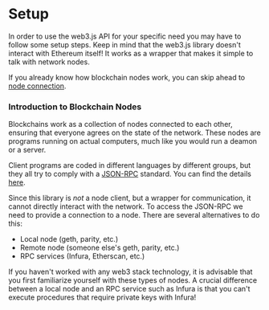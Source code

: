 # Setup

In order to use the web3.js API for your specific need you may have to follow some setup steps. Keep in mind that the web3.js library doesn't interact with Ethereum itself! It works as a wrapper that makes it simple to talk with network nodes.

If you already know how blockchain nodes work, you can skip ahead to [node connection](connect.md).

### Introduction to Blockchain Nodes

Blockchains work as a collection of nodes connected to each other, ensuring that everyone agrees on the state of the network. These nodes are programs running on actual computers, much like you would run a deamon or a server.

Client programs are coded in different languages by different groups, but they all try to comply with a [JSON-RPC](https://www.jsonrpc.org/specification) standard. You can find the details [here](https://github.com/ethereum/wiki/wiki/JSON-RPC).

Since this library is *not* a node client, but a wrapper for communication, it cannot directly interact with the network. To access the JSON-RPC we need to provide a connection to a node. There are several alternatives to do this:

- Local node (geth, parity, etc.)
- Remote node (someone else's geth, parity, etc.)
- RPC services (Infura, Etherscan, etc.)

If you haven't worked with any web3 stack technology, it is advisable that you first familiarize yourself with these types of nodes. A crucial difference between a local node and an RPC service such as Infura is that you can't execute procedures that require private keys with Infura!


